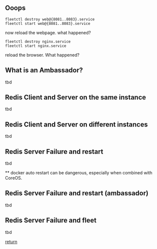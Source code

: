 Ooops
-----

```
fleetctl destroy web@{8081..8083}.service
fleetctl start web@{8081..8083}.service
```

now reload the webpage. what happened?

```
fleetctl destroy nginx.service
fleetctl start nginx.service
```

reload the browser. What happened?


What is an Ambassador?
----------------------

tbd



Redis Client and Server on the same instance
--------------------------------------------

tbd

Redis Client and Server on different instances
----------------------------------------------

tbd

Redis Server Failure and restart
--------------------------------

tbd

** docker auto restart can be dangerous, especially when combined with CoreOS.

Redis Server Failure and restart (ambassador)
---------------------------------------------

tbd

Redis Server Failure and fleet
------------------------------

tbd

[return](https://github.com/rbucker/cododemo/blob/master/README.md)
